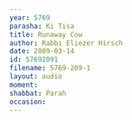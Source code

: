 ```yaml
---
year: 5769
parasha: Ki Tisa
title: Runaway Cow
author: Rabbi Eliezer Hirsch
date: 2009-03-14
id: 57692091
filename: 5769-209-1
layout: audio
moment: 
shabbat: Parah
occasion: 
---
```

